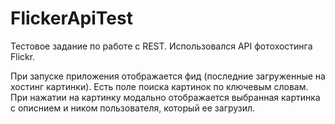 # FlickerApiTest

Тестовое задание по работе с REST. Использовался API фотохостинга Flickr.

При запуске приложения отображается фид (последние загруженные на хостинг картинки). Есть поле поиска картинок по ключевым словам. При нажатии на картинку модально отображается выбранная картинка с описнием и ником пользователя, который ее загрузил. 
